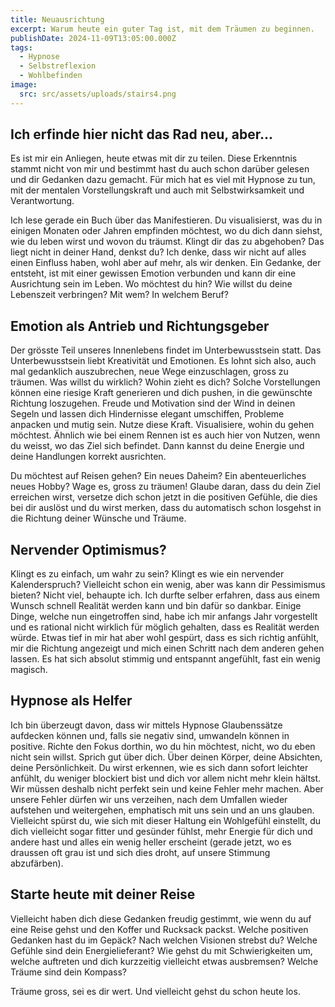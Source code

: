 ```yaml
---
title: Neuausrichtung
excerpt: Warum heute ein guter Tag ist, mit dem Träumen zu beginnen.
publishDate: 2024-11-09T13:05:00.000Z
tags:
  - Hypnose
  - Selbstreflexion
  - Wohlbefinden
image:
  src: src/assets/uploads/stairs4.png
---
```

## Ich erfinde hier nicht das Rad neu, aber...

Es ist mir ein Anliegen, heute etwas mit dir zu teilen. Diese Erkenntnis stammt nicht von mir und bestimmt hast du auch schon darüber gelesen und dir Gedanken dazu gemacht. Für mich hat es viel mit Hypnose zu tun, mit der mentalen Vorstellungskraft und auch mit Selbstwirksamkeit und Verantwortung. 

Ich lese gerade ein Buch über das Manifestieren. Du visualisierst, was du in einigen Monaten oder Jahren empfinden möchtest, wo du dich dann siehst, wie du leben wirst und wovon du träumst. Klingt dir das zu abgehoben? Das liegt nicht in deiner Hand, denkst du? Ich denke, dass wir nicht auf alles einen Einfluss haben, wohl aber auf mehr, als wir denken. Ein Gedanke, der entsteht, ist mit einer gewissen Emotion verbunden und kann dir eine Ausrichtung sein im Leben. Wo möchtest du hin? Wie willst du deine Lebenszeit verbringen? Mit wem? In welchem Beruf? 

## Emotion als Antrieb und Richtungsgeber

Der grösste Teil unseres Innenlebens findet im Unterbewusstsein statt. Das Unterbewusstsein liebt Kreativität und Emotionen. Es lohnt sich also, auch mal gedanklich auszubrechen, neue Wege einzuschlagen, gross zu träumen. Was willst du wirklich? Wohin zieht es dich? Solche Vorstellungen können eine riesige Kraft generieren und dich pushen, in die gewünschte Richtung loszugehen. Freude und Motivation sind der Wind in deinen Segeln und lassen dich Hindernisse elegant umschiffen, Probleme anpacken und mutig sein. Nutze diese Kraft. Visualisiere, wohin du gehen möchtest. Ähnlich wie bei einem Rennen ist es auch hier von Nutzen, wenn du weisst, wo das Ziel sich befindet. Dann kannst du deine Energie und deine Handlungen korrekt ausrichten.  

Du möchtest auf Reisen gehen? Ein neues Daheim? Ein abenteuerliches neues Hobby? Wage es, gross zu träumen! Glaube daran, dass du dein Ziel erreichen wirst, versetze dich schon jetzt in die positiven Gefühle, die dies bei dir auslöst und du wirst merken, dass du automatisch schon losgehst in die Richtung deiner Wünsche und Träume.

## Nervender Optimismus?

Klingt es zu einfach, um wahr zu sein? Klingt es wie ein nervender Kalenderspruch? Vielleicht schon ein wenig, aber was kann dir Pessimismus bieten? Nicht viel, behaupte ich. Ich durfte selber erfahren, dass aus einem Wunsch schnell Realität werden kann und bin dafür so dankbar. Einige Dinge, welche nun eingetroffen sind, habe ich mir anfangs Jahr vorgestellt und es rational nicht wirklich für möglich gehalten, dass es Realität werden würde. Etwas tief in mir hat aber wohl gespürt, dass es sich richtig anfühlt, mir die Richtung angezeigt und mich einen Schritt nach dem anderen gehen lassen. Es hat sich absolut stimmig und entspannt angefühlt, fast ein wenig magisch.

## Hypnose als Helfer

Ich bin überzeugt davon, dass wir mittels Hypnose Glaubenssätze aufdecken können und, falls sie negativ sind, umwandeln können in positive. Richte den Fokus dorthin, wo du hin möchtest, nicht, wo du eben nicht sein willst. Sprich gut über dich. Über deinen Körper, deine Absichten, deine Persönlichkeit. Du wirst erkennen, wie es sich dann sofort leichter anfühlt, du weniger blockiert bist und dich vor allem nicht mehr klein hältst. Wir müssen deshalb nicht perfekt sein und keine Fehler mehr machen. Aber unsere Fehler dürfen wir uns verzeihen, nach dem Umfallen wieder aufstehen und weitergehen, emphatisch mit uns sein und an uns glauben. Vielleicht spürst du, wie sich mit dieser Haltung ein Wohlgefühl einstellt, du dich vielleicht sogar fitter und gesünder fühlst, mehr Energie für dich und andere hast und alles ein wenig heller erscheint (gerade jetzt, wo es draussen oft grau ist und sich dies droht, auf unsere Stimmung abzufärben).

## Starte heute mit deiner Reise

Vielleicht haben dich diese Gedanken freudig gestimmt, wie wenn du auf eine Reise gehst und den Koffer und Rucksack packst. Welche positiven Gedanken hast du im Gepäck? Nach welchen Visionen strebst du? Welche Gefühle sind dein Energielieferant? Wie gehst du mit Schwierigkeiten um, welche auftreten und dich kurzzeitig vielleicht etwas ausbremsen? Welche Träume sind dein Kompass? 

Träume gross, sei es dir wert. Und vielleicht gehst du schon heute los.
